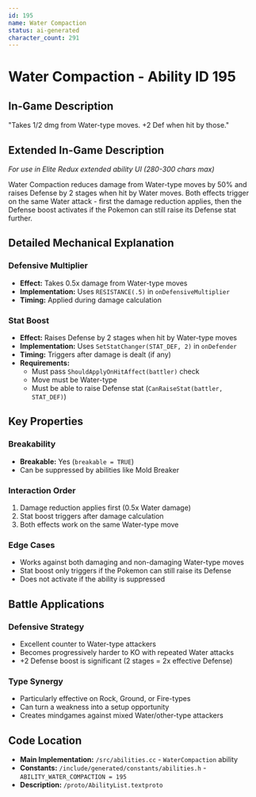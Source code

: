 ```yaml
---
id: 195
name: Water Compaction
status: ai-generated
character_count: 291
---
```


# Water Compaction - Ability ID 195

## In-Game Description
"Takes 1/2 dmg from Water-type moves. +2 Def when hit by those."

## Extended In-Game Description
*For use in Elite Redux extended ability UI (280-300 chars max)*

Water Compaction reduces damage from Water-type moves by 50% and raises Defense by 2 stages when hit by Water moves. Both effects trigger on the same Water attack - first the damage reduction applies, then the Defense boost activates if the Pokemon can still raise its Defense stat further.

## Detailed Mechanical Explanation

### Defensive Multiplier
- **Effect:** Takes 0.5x damage from Water-type moves
- **Implementation:** Uses `RESISTANCE(.5)` in `onDefensiveMultiplier`
- **Timing:** Applied during damage calculation

### Stat Boost
- **Effect:** Raises Defense by 2 stages when hit by Water-type moves
- **Implementation:** Uses `SetStatChanger(STAT_DEF, 2)` in `onDefender`
- **Timing:** Triggers after damage is dealt (if any)
- **Requirements:** 
  - Must pass `ShouldApplyOnHitAffect(battler)` check
  - Move must be Water-type
  - Must be able to raise Defense stat (`CanRaiseStat(battler, STAT_DEF)`)

## Key Properties

### Breakability
- **Breakable:** Yes (`breakable = TRUE`)
- Can be suppressed by abilities like Mold Breaker

### Interaction Order
1. Damage reduction applies first (0.5x Water damage)
2. Stat boost triggers after damage calculation
3. Both effects work on the same Water-type move

### Edge Cases
- Works against both damaging and non-damaging Water-type moves
- Stat boost only triggers if the Pokemon can still raise its Defense
- Does not activate if the ability is suppressed

## Battle Applications

### Defensive Strategy
- Excellent counter to Water-type attackers
- Becomes progressively harder to KO with repeated Water attacks
- +2 Defense boost is significant (2 stages = 2x effective Defense)

### Type Synergy
- Particularly effective on Rock, Ground, or Fire-types
- Can turn a weakness into a setup opportunity
- Creates mindgames against mixed Water/other-type attackers

## Code Location
- **Main Implementation:** `/src/abilities.cc` - `WaterCompaction` ability
- **Constants:** `/include/generated/constants/abilities.h` - `ABILITY_WATER_COMPACTION = 195`
- **Description:** `/proto/AbilityList.textproto`

